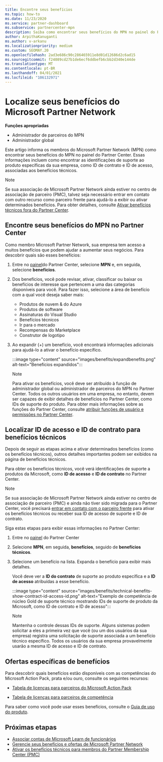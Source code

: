 ```yaml
---
title: Encontre seus benefícios
ms.topic: how-to
ms.date: 11/23/2020
ms.service: partner-dashboard
ms.subservice: partnercenter-mpn
description: Saiba como encontrar seus benefícios do MPN no painel do Partner Center. Inclui informações sobre como encontrar sua ID de acesso e sua ID de contrato para benefícios técnicos.
author: ArpithaKanuganti
ms.author: v-arkanu
ms.localizationpriority: medium
ms.custom: SEOMAY.20
ms.openlocfilehash: 2ad3e686c90c286465911e8d01d12686d2c6ad15
ms.sourcegitcommit: f24089cd27b1de6ecf6ddbefb6cbb2d340e144de
ms.translationtype: MT
ms.contentlocale: pt-BR
ms.lasthandoff: 04/01/2021
ms.locfileid: "106132971"
---
```

# <a name="locate-your-microsoft-partner-network-benefits"></a>Localize seus benefícios do Microsoft Partner Network 

**Funções apropriadas**

- Administrador de parceiros do MPN
- Administrador global

Este artigo informa os membros do Microsoft Partner Network (MPN) como encontrar seus benefícios do MPN no painel do Partner Center. Essas informações incluem como encontrar as identificações de suporte ao produto específicas da sua empresa, como ID de contrato e ID de acesso, associadas aos benefícios técnicos.

>[!NOTE]
> Se sua associação de Microsoft Partner Network ainda estiver no centro de associação de parceiro (PMC), talvez seja necessário entrar em contato com outro recurso como parceiro frente para ajudá-lo a exibir ou ativar determinados benefícios. Para obter detalhes, consulte [Ativar benefícios técnicos fora do Partner Center](partner-membership-center-tech-benefits-activate.md).

## <a name="find-your-mpn-benefits-in-partner-center"></a>Encontre seus benefícios do MPN no Partner Center

Como membro Microsoft Partner Network, sua empresa tem acesso a muitos benefícios que podem ajudar a aumentar seus negócios. Para descobrir quais são esses benefícios:

1. Entre no [painel](https://partner.microsoft.com/dashboard/home)do Partner Center, selecione **MPN** e, em seguida, selecione **benefícios**.

2. Dos benefícios, você pode revisar, ativar, classificar ou baixar os benefícios de interesse que pertencem a uma das categorias disponíveis para você. Para fazer isso, selecione a área de benefício com a qual você deseja saber mais:

   - Produtos de nuvem & do Azure
   - Produtos de software
   - Assinaturas do Visual Studio
   - Benefícios técnicos
   - Ir para o mercado
   - Recompensas do Marketplace
   - Construtor de logotipo

3. Ao expandir (+) um benefício, você encontrará informações adicionais para ajudá-lo a ativar o benefício específico.

   :::image type="content" source="images/benefits/expandbenefits.png" alt-text="Benefícios expandidos":::

   > [!NOTE]
   > Para ativar os benefícios, você deve ser atribuído à função de administrador global ou administrador de parceiros do MPN no Partner Center. Todos os outros usuários em uma empresa, no entanto, devem ser capazes de exibir detalhes de benefícios no Partner Center, como IDs de suporte do produto. Para obter mais informações sobre as funções do Partner Center, consulte [atribuir funções de usuário e permissões no Partner Center](permissions-overview.md).

## <a name="find-access-id-and-contract-id-for-technical-benefits"></a>Localizar ID de acesso e ID de contrato para benefícios técnicos

Depois de seguir as etapas acima e ativar determinados benefícios (como os benefícios técnicos), outros detalhes importantes podem ser exibidos na página de benefícios técnicos.

Para obter os benefícios técnicos, você verá identificações de suporte a produtos da Microsoft, como **ID de acesso** e **ID de contrato** no Partner Center.

>[!NOTE]
> Se sua associação de Microsoft Partner Network ainda estiver no centro de associação de parceiro (PMC) e ainda não tiver sido migrada para o Partner Center, você precisará [entrar em contato com o parceiro frente](partner-membership-center-tech-benefits-activate.md) para ativar os benefícios técnicos ou receber sua ID de acesso de suporte e ID de contrato.

 Siga estas etapas para exibir essas informações no Partner Center:

1. Entre no [painel](https://partner.microsoft.com/dashboard/home) do Partner Center

2. Selecione **MPN**, em seguida, **benefícios**, seguido de **benefícios técnicos**.

3. Selecione um benefício na lista. Expanda o benefício para exibir mais detalhes. 

   Você deve ver a **ID do contrato** de suporte ao produto específica e a **ID de acesso** atribuídas a esse benefício.  

   :::image type="content" source="images/benefits/technical-benefits-show-contract-id-access-id.png" alt-text="Exemplo de competência de núcleo Gold de suporte técnico mostrando IDs de suporte de produto da Microsoft, como ID de contrato e ID de acesso":::

   > [!NOTE]
   > Mantenha o controle dessas IDs de suporte. Alguns sistemas podem solicitar a eles a primeira vez que você (ou um dos usuários da sua empresa) registra uma solicitação de suporte associada a um benefício técnico específico. Todos os usuários da sua empresa provavelmente usarão a mesma ID de acesso e ID de contrato.

## <a name="specific-benefit-offers"></a>Ofertas específicas de benefícios

Para descobrir quais benefícios estão disponíveis com as competências do Microsoft Action Pack, prata e/ou ouro, consulte os seguintes recursos:

- [Tabela de licenças para parceiros do Microsoft Action Pack](https://assetsprod.microsoft.com/en-us/microsoft-action-pack-license-table.pdf)

- [Tabela de licenças para parceiros de competência](https://assetsprod.microsoft.com/mpn-maps-software-iur-competency-license-table.docx)

Para saber como você pode usar esses benefícios, consulte o [Guia de uso do produto](https://assets.microsoft.com/MPN-MAPS-Product-Usage-Guide.pdf).

## <a name="next-steps"></a>Próximas etapas

- [Associar contas de Microsoft Learn de funcionários](ms-learn-associate.md)
- [Gerencie seus benefícios e ofertas de Microsoft Partner Network](manage-your-partner-network-benefits.md)
- [Ativar os benefícios técnicos para membros do Partner Membership Center (PMC)](partner-membership-center-tech-benefits-activate.md)